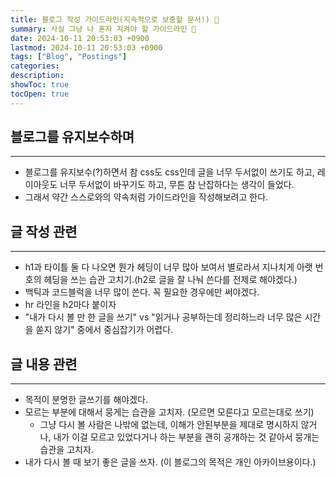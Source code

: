 ```yaml
---
title: 블로그 작성 가이드라인(지속적으로 보충할 문서!) 📝
summary: 사실 그냥 나 혼자 지켜야 할 가이드라인 🤔
date: 2024-10-11 20:53:03 +0900
lastmod: 2024-10-11 20:53:03 +0900
tags: ["Blog", "Postings"]
categories: 
description: 
showToc: true
tocOpen: true
---
```


## 블로그를 유지보수하며
---
- 블로그를 유지보수(?)하면서 참 css도 css인데 글을 너무 두서없이 쓰기도 하고, 레이아웃도 너무 두서없이 바꾸기도 하고, 무튼 참 난잡하다는 생각이 들었다.
- 그래서 약간 스스로와의 약속처럼 가이드라인을 작성해보려고 한다.


## 글 작성 관련
---
- h1과 타이틀 둘 다 나오면 뭔가 헤딩이 너무 많아 보여서 별로라서 지나치게 아랫 번호의 헤딩을 쓰는 습관 고치기.(h2로 글을 잘 나눠 쓴다를 전제로 해야겠다.)
- 백틱과 코드블럭을 너무 많이 쓴다. 꼭 필요한 경우에만 써야겠다.
- hr 라인을 h2마다 붙이자
- "내가 다시 볼 만 한 글을 쓰기" vs "읽거나 공부하는데 정리하느라 너무 많은 시간을 쏟지 않기" 중에서 중심잡기가 어렵다.

## 글 내용 관련
---
- 목적이 분명한 글쓰기를 해야겠다.
- 모르는 부분에 대해서 뭉게는 습관을 고치자. (모르면 모른다고 모르는대로 쓰기)
  - 그냥 다시 볼 사람은 나밖에 없는데, 이해가 안된부분을 제대로 명시하지 않거나, 내가 이걸 모르고 있었다거나 하는 부분을 괜히 공개하는 것 같아서 뭉개는 습관을 고치자.
- 내가 다시 볼 때 보기 좋은 글을 쓰자. (이 블로그의 목적은 개인 아카이브용이다.)
